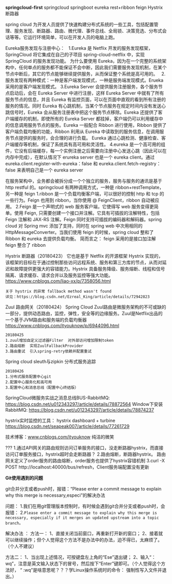 **springcloud-first**
springcloud  springboot  eureka  rest+ribbon  feign
Hystrix 断路器
 
spring cloud 为开发人员提供了快速构建分布式系统的一些工具，包括配置管理、服务发现、断路器、路由、微代理、事件总线、全局锁、决策竞选、分布式会话等等。它运行环境简单，可以在开发人员的电脑上跑。
 
Eureka服务发现与注册中心：
   1.Eureka 是 Netflix 开发的服务发现框架，SpringCloud 将它集成在自己的子项目 spring-cloud-netflix 中，实现 SpringCloud 的服务发现功能。
为什么要使用 Eureka，因为在一个完整的系统架构中，任何单点的服务都不能保证不会中断，因此我们需要服务发现机制，在某个节点中断后，其它的节点能够继续提供服务，从而保证整个系统是高可用的。
   2.服务发现有两种模式：一种是客户端发现模式，一种是服务端发现模式。Erueka 采用的是客户端发现模式。
    3.Eureka Server 会提供服务注册服务，各个服务节点启动后，会在 Eureka Server 中进行注册，这样 Eureka Server 中就有了所有服务节点的信息，并且 Eureka 有监控页面，可以在页面中直观的看到所有注册的服务的情况。同时 Eureka 有心跳机制，当某个节点服务在规定时间内没有发送心跳信号时，Eureka 会从服务注册表中把这个服务节点移除。Eureka 还提供了客户端缓存的机制，即使所有的 Eureka Server 都挂掉，客户端仍可以利用缓存中的信息调用服务节点的服务。Eureka 一般配合 Ribbon 进行使用，Ribbon 提供了客户端负载均衡的功能，Ribbon 利用从 Eureka 中读取到的服务信息，在调用服务节点提供的服务时，会合理的进行负载。
      Eureka 通过心跳检测、健康检查、客户端缓存等机制，保证了系统具有高可用和灵活性。
    4.eureka 是一个高可用的组件，它没有后端缓存，每一个实例注册之后需要向注册中心发送心跳（因此可以在内存中完成），在默认情况下 erureka server 也是一个 eureka client。通过 eureka.client.register-with-eureka：false 和 eureka.client.fetch-registry：false 来表明自己是一个 eureka server
 
在服务架构中，业务都会被拆分成一个个独立的服务，服务与服务的通讯是基于 http restful 的。springcloud 有两种调用方式，一种是 ribbon+restTemplate，另一种是 feign
    1.ribbon 是一个负载均衡客户端，可以很好的控制 http 和 tcp 的一些行为。Feign 也用到 ribbon，当你使用 @ FeignClient，ribbon 自动被应用。
    2.Feign 是一个声明式的 web 服务客户端，它使得写 web 服务变得更简单。使用 Feign, 只需要创建一个接口并注解。它具有可插拔的注解特性，包括 Feign 注解和 JAX-RS 注解。Feign 同时支持可插拔的编码器和解码器。spring cloud 对 Spring mvc 添加了支持，同时在 spring web 中次用相同的 HttpMessageConverter。当我们使用 feign 的时候，spring cloud 整和了 Ribbon 和 eureka 去提供负载均衡。
          简而言之：
              feign 采用的是接口加注解
              feign 整合了 ribbon
 
Hystrix 断路器（20180423）
    它也是基于 Netflix 的开源框架 Hystrix 实现的，该框架的目标在于通过控制那些访问远程系统、服务和第三方库的节点，从而对延迟和故障提供更强大的容错能力。Hystrix 具备服务降级、服务熔断、线程和信号隔离、请求缓存、请求合并以及服务监控等强大功能。
    https://www.cnblogs.com/liao-xx/p/7358056.html
    
    关于 hystrix 的异常 fallback method wasn't found  
    详见：https://blog.csdn.net/Ezreal_King/article/details/72942823
 
Zuul 路由网关（20180424）
    Spring Cloud Zuul路由是微服务架构的不可或缺的一部分，提供动态路由，监控，弹性，安全等的边缘服务。Zuul是Netflix出品的一个基于JVM路由和服务端的负载均衡器
    https://www.cnblogs.com/ityouknow/p/6944096.html
 
    20180425
    1.zuul增加自定义过滤器Filter  对外部访问增加限制token
    2.路由熔断  实现ZuulFallbackProvider
    3.路由重试  引入spring-retry依赖并配置重试
 
Spring cloud sleuth与zipkin  分布式服务追踪

    20180426
    1.分布式服务配置中心git
    2.配置中心服务化和高可用
    3.配置中心和消息总线（配置中心终结版）

SpringCloud微服务实战之消息总线BUS-RabbitMQ:
    https://blog.csdn.net/u012343297/article/details/78872564
Window下安装 RabbitMQ:
    https://blog.csdn.net/u012343297/article/details/78874237

hystrix实时监控的工具： hystrix dashboard + turbine
    https://blog.csdn.net/seapeak007/article/details/77261729

技术博客：www.cnblogs.com/ityouknow 纯洁的微笑
 
???
1.通过API网关的路由规则访问订单服务的接口，没走断路器hystrix，而直接访问订单服务接口，hystrix超时会走断路器？
2.路由熔断，断路器hystrix。 路由网关定义了order服务的路由熔断，order服务也提供了hystrix容错机制
3.curl -X POST http://localhost:40000/bus/refresh，Client服务端配置没有更新

**Git使用遇到的问题**

git合并分支或者push时，报错：“Please enter a commit message to explain why this merge is necessary,especi”的解决办法

问题：
1.我们在用git管理版本控制时，有时候会遇到git合并分支或者push时，会报错：
2.`Please enter a commit message to explain why this merge is necessary,
  especially if it merges an updated upstream into a topic branch。`
  
解决办法 ：
方法一： 
1、直接关闭当前窗口，再重新打开新的窗口； 
2、接着就可以继续操作；但个人觉得这个方法不是办法中的办法，迫不得已，太麻烦了。（个人不建议）

方法二： 
1、当出现上述情况，可按键盘左上角的“Ese”退出键； 
2、输入“：wq”，注意是英文输入状态下的冒号，然后按下“Enter”键即可。（个人觉得这个方法好， “ :wq”是啥意思呢？？？学Linux操作系统时的命令： 强制性写入文件并退出。）
